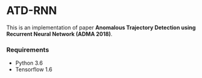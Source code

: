 # ATD-RNN

This is an implementation of paper **Anomalous Trajectory Detection using Recurrent Neural Network (ADMA 2018)**.


### Requirements

- Python 3.6
- Tensorflow 1.6

